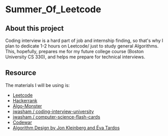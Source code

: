 # Summer_Of_Leetcode
## About this project
Coding interview is a hard part of job and internship finding, so that's why I plan to dedicate 1-2 hours on Leetcode/ just to study general Algorithms. This, hopefully, prepares me for my future college course (Boston University CS 330), and helps me prepare for technical interviews.


## Resource
The materials I will be using is:
- [Leetcode]()
- [Hackerrank]()
- [Algo-Monster]()
- [jwasham / coding-interview-university]()
- [jwasham / computer-science-flash-cards]()
- [Codewar]()
- [Algorithm Design by Jon Kleinberg and Éva Tardos]()
